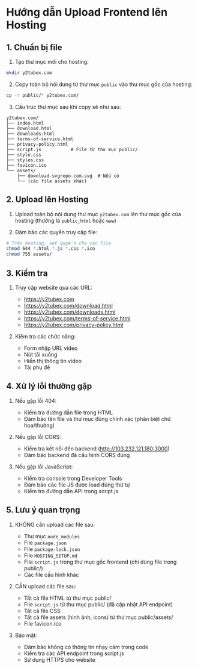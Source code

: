 # Hướng dẫn Upload Frontend lên Hosting

## 1. Chuẩn bị file

1. Tạo thư mục mới cho hosting:
```bash
mkdir y2tubex.com
```

2. Copy toàn bộ nội dung từ thư mục `public` vào thư mục gốc của hosting:
```bash
cp -r public/* y2tubex.com/
```

3. Cấu trúc thư mục sau khi copy sẽ như sau:
```
y2tubex.com/
├── index.html
├── download.html
├── downloads.html
├── terms-of-service.html
├── privacy-policy.html
├── script.js           # File từ thư mục public/
├── style.css
├── styles.css
├── favicon.ico
└── assets/
    ├── download-svgrepo-com.svg  # Nếu có
    └── (các file assets khác)
```

## 2. Upload lên Hosting

1. Upload toàn bộ nội dung thư mục `y2tubex.com` lên thư mục gốc của hosting (thường là `public_html` hoặc `www`)

2. Đảm bảo các quyền truy cập file:
```bash
# Trên hosting, set quyền cho các file
chmod 644 *.html *.js *.css *.ico
chmod 755 assets/
```

## 3. Kiểm tra

1. Truy cập website qua các URL:
   - https://y2tubex.com
   - https://y2tubex.com/download.html
   - https://y2tubex.com/downloads.html
   - https://y2tubex.com/terms-of-service.html
   - https://y2tubex.com/privacy-policy.html

2. Kiểm tra các chức năng:
   - Form nhập URL video
   - Nút tải xuống
   - Hiển thị thông tin video
   - Tải phụ đề

## 4. Xử lý lỗi thường gặp

1. Nếu gặp lỗi 404:
   - Kiểm tra đường dẫn file trong HTML
   - Đảm bảo tên file và thư mục đúng chính xác (phân biệt chữ hoa/thường)

2. Nếu gặp lỗi CORS:
   - Kiểm tra kết nối đến backend (http://103.232.121.180:3000)
   - Đảm bảo backend đã cấu hình CORS đúng

3. Nếu gặp lỗi JavaScript:
   - Kiểm tra console trong Developer Tools
   - Đảm bảo các file JS được load đúng thứ tự
   - Kiểm tra đường dẫn API trong script.js

## 5. Lưu ý quan trọng

1. KHÔNG cần upload các file sau:
   - Thư mục `node_modules`
   - File `package.json`
   - File `package-lock.json`
   - File `HOSTING_SETUP.md`
   - File `script.js` trong thư mục gốc frontend (chỉ dùng file trong public/)
   - Các file cấu hình khác

2. CẦN upload các file sau:
   - Tất cả file HTML từ thư mục public/
   - File `script.js` từ thư mục public/ (đã cập nhật API endpoint)
   - Tất cả file CSS
   - Tất cả file assets (hình ảnh, icons) từ thư mục public/assets/
   - File favicon.ico

3. Bảo mật:
   - Đảm bảo không có thông tin nhạy cảm trong code
   - Kiểm tra các API endpoint trong script.js
   - Sử dụng HTTPS cho website 